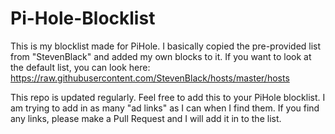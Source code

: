# Pi-Hole-Blocklist

This is my blocklist made for PiHole.
I basically copied the pre-provided list from "StevenBlack" and added my own blocks to it.
If you want to look at the default list, you can look here:
https://raw.githubusercontent.com/StevenBlack/hosts/master/hosts

This repo is updated regularly. Feel free to add this to your PiHole blocklist.
I am trying to add in as many "ad links" as I can when I find them. If you find any links, please make a Pull Request and I will add it in to the list.
